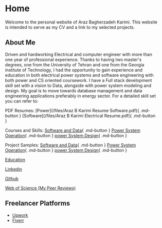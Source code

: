 # Home




Welcome to the personal website of Araz Bagherzadeh Karimi. This website is intended to serve as my CV and a link to my selected projects.

<!-- #### <i class="fa fa-gear fa-spin fa-2x" style="color: firebrick"></i> Configuration
> Configuration can be launched from the **Tools -> Settings** menu option.-->


## About Me

Driven and hardworking Electrical and computer engineer with more than one year of professional experience. Thanks to having two master's degrees, one from the University of Tehran and one from the Georgia institute of Technology, I had the opportunity to gain experience and education in both electrical power systems and software engineering with both power and CS oriented coursework. I have a Full stack development skill set with a vision to Data, alongside with power system modeling and design. My goal is to move towards database management and data engineering applications preferably in energy sector. For a detailed skill set you can refer to:

<i class="fa fa-file-pdf-o"></i> PDF Resumes: [Power](/files/Araz B Karimi Resume Software.pdf){ .md-button }            [Software](/files/Araz B Karimi Electrical Resume.pdf){ .md-button }




Courses and Skills: [Software and Data](/Courses/Software/){ .md-button } [Power System Operation](/Courses/Operation/){ .md-button } [power System Design](/Courses/Design/){ .md-button }


Project Samples: [Software and Data](/Background/BackgroundSoftware/){ .md-button } [Power System Operation](/Background/BackgroundPower/){ .md-button } [power System Design](Background/BackgroundDesign.md){ .md-button }

[Education](/Education/) 


[<i class="fa fa-linkedin"></i> Linkedin](https://www.linkedin.com/in/araz-b-karimi-a7354716b/) 

[  <i class="fa fa-github-square"></i> Github](https://github.com/Arazbrz)


[Web of Science (My Peer Reviews)](https://www.webofscience.com/wos/author/record/AEZ-4303-2022)

## Freelancer Platforms

* [Upwork](https://www.upwork.com/freelancers/~01ac22308d242c7ba2) 
* [Fiverr](https://www.fiverr.com/arazbk?up_rollout=true)
